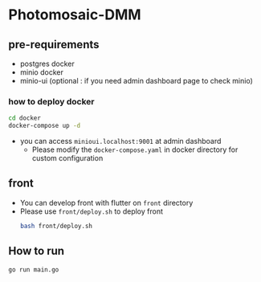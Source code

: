 # Photomosaic-DMM

## pre-requirements

- postgres docker
- minio docker
- minio-ui (optional : if you need admin dashboard page to check minio)

### how to deploy docker

```zsh
cd docker
docker-compose up -d
```


- you can access `minioui.localhost:9001` at admin dashboard
  - Please modify the `docker-compose.yaml` in docker directory for custom configuration

## front

- You can develop front with flutter on `front` directory
- Please use `front/deploy.sh` to deploy front
  ```zsh
  bash front/deploy.sh
  ```

## How to run

```zsh
go run main.go
```
